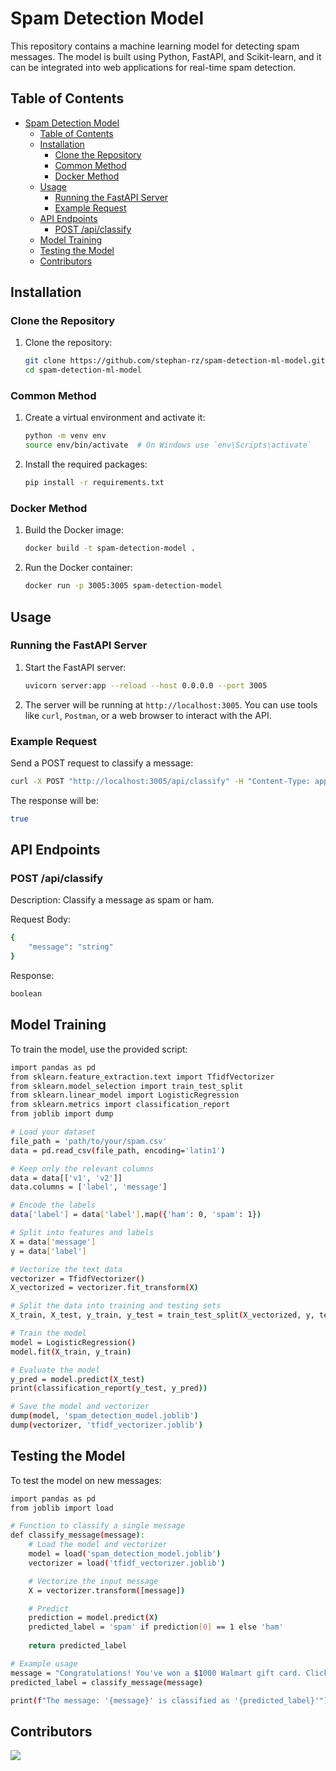 # Spam Detection Model

This repository contains a machine learning model for detecting spam messages. The model is built using Python, FastAPI, and Scikit-learn, and it can be integrated into web applications for real-time spam detection.

## Table of Contents

- [Spam Detection Model](#spam-detection-model)
  - [Table of Contents](#table-of-contents)
  - [Installation](#installation)
    - [Clone the Repository](#clone-the-repository)
    - [Common Method](#common-method)
    - [Docker Method](#docker-method)
  - [Usage](#usage)
    - [Running the FastAPI Server](#running-the-fastapi-server)
    - [Example Request](#example-request)
  - [API Endpoints](#api-endpoints)
    - [POST /api/classify](#post-apiclassify)
  - [Model Training](#model-training)
  - [Testing the Model](#testing-the-model)
  - [Contributors](#contributors)

## Installation
### Clone the Repository

1. Clone the repository:
    ```bash
    git clone https://github.com/stephan-rz/spam-detection-ml-model.git
    cd spam-detection-ml-model
    ```
### Common Method

1. Create a virtual environment and activate it:
    ```bash
    python -m venv env
    source env/bin/activate  # On Windows use `env\Scripts\activate`
    ```

2. Install the required packages:
    ```bash
    pip install -r requirements.txt
    ```
### Docker Method
1. Build the Docker image:
    ```bash
    docker build -t spam-detection-model .
    ```

2. Run the Docker container:
    ```bash
    docker run -p 3005:3005 spam-detection-model
    ```
## Usage

### Running the FastAPI Server

1. Start the FastAPI server:
    ```bash
    uvicorn server:app --reload --host 0.0.0.0 --port 3005
    ```

2. The server will be running at `http://localhost:3005`. You can use tools like `curl`, `Postman`, or a web browser to interact with the API.

### Example Request

Send a POST request to classify a message:
```bash
curl -X POST "http://localhost:3005/api/classify" -H "Content-Type: application/json" -d '{"message": "WINNER!! As a valued network customer you have been selected to receivea £900 prize reward!,"}'
```
The response will be:

```bash
true
```

## API Endpoints

### POST /api/classify

Description: Classify a message as spam or ham.

Request Body:
```bash
{
    "message": "string"
}
```

Response:
```bash
boolean
```

## Model Training


To train the model, use the provided script:

```bash
import pandas as pd
from sklearn.feature_extraction.text import TfidfVectorizer
from sklearn.model_selection import train_test_split
from sklearn.linear_model import LogisticRegression
from sklearn.metrics import classification_report
from joblib import dump

# Load your dataset
file_path = 'path/to/your/spam.csv'
data = pd.read_csv(file_path, encoding='latin1')

# Keep only the relevant columns
data = data[['v1', 'v2']]
data.columns = ['label', 'message']

# Encode the labels
data['label'] = data['label'].map({'ham': 0, 'spam': 1})

# Split into features and labels
X = data['message']
y = data['label']

# Vectorize the text data
vectorizer = TfidfVectorizer()
X_vectorized = vectorizer.fit_transform(X)

# Split the data into training and testing sets
X_train, X_test, y_train, y_test = train_test_split(X_vectorized, y, test_size=0.2, random_state=42)

# Train the model
model = LogisticRegression()
model.fit(X_train, y_train)

# Evaluate the model
y_pred = model.predict(X_test)
print(classification_report(y_test, y_pred))

# Save the model and vectorizer
dump(model, 'spam_detection_model.joblib')
dump(vectorizer, 'tfidf_vectorizer.joblib')

```

## Testing the Model

To test the model on new messages:

```bash
import pandas as pd
from joblib import load

# Function to classify a single message
def classify_message(message):
    # Load the model and vectorizer
    model = load('spam_detection_model.joblib')
    vectorizer = load('tfidf_vectorizer.joblib')

    # Vectorize the input message
    X = vectorizer.transform([message])

    # Predict
    prediction = model.predict(X)
    predicted_label = 'spam' if prediction[0] == 1 else 'ham'
    
    return predicted_label

# Example usage
message = "Congratulations! You've won a $1000 Walmart gift card. Click here to claim now."
predicted_label = classify_message(message)

print(f"The message: '{message}' is classified as '{predicted_label}'")

```

## Contributors

<a href="https://github.com/stephan-rz/spam-detection-ml-model/graphs/contributors">
  <img src="https://contrib.rocks/image?repo=stephan-rz/spam-detection-ml-model" />
</a>

